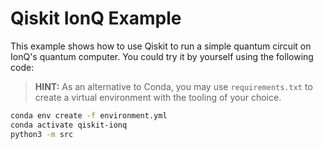 # Qiskit IonQ Example

This example shows how to use Qiskit to run a simple quantum circuit on IonQ's quantum computer.
You could try it by yourself using the following code:

> **HINT:**
> As an alternative to Conda, you may use `requirements.txt` to create a virtual environment with the tooling of your choice.

```bash
conda env create -f environment.yml
conda activate qiskit-ionq
python3 -m src
```
